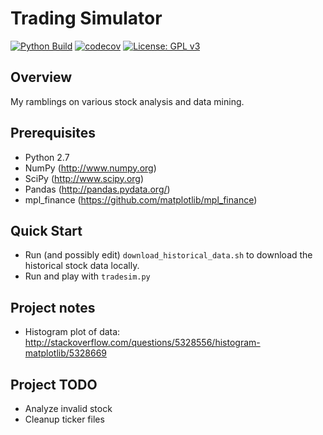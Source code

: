 # Trading Simulator

[![Python Build](https://github.com/mathieugouin/tradesim/workflows/Python%20Build/badge.svg)](https://github.com/mathieugouin/tradesim/actions)
[![codecov](https://codecov.io/gh/mathieugouin/tradesim/branch/master/graph/badge.svg)](https://codecov.io/gh/mathieugouin/tradesim/branch/master)
[![License: GPL v3](https://img.shields.io/badge/License-GPLv3-blue.svg)](https://www.gnu.org/licenses/gpl-3.0)

## Overview

My ramblings on various stock analysis and data mining.

## Prerequisites

-   Python 2.7
-   NumPy (<http://www.numpy.org>)
-   SciPy (<http://www.scipy.org>)
-   Pandas (<http://pandas.pydata.org/>)
-   mpl_finance (<https://github.com/matplotlib/mpl_finance>)

## Quick Start
-   Run (and possibly edit) `download_historical_data.sh` to download the historical stock data locally.
-   Run and play with `tradesim.py`

## Project notes

-   Histogram plot of data: <http://stackoverflow.com/questions/5328556/histogram-matplotlib/5328669>

## Project TODO
-   Analyze invalid stock
-   Cleanup ticker files

